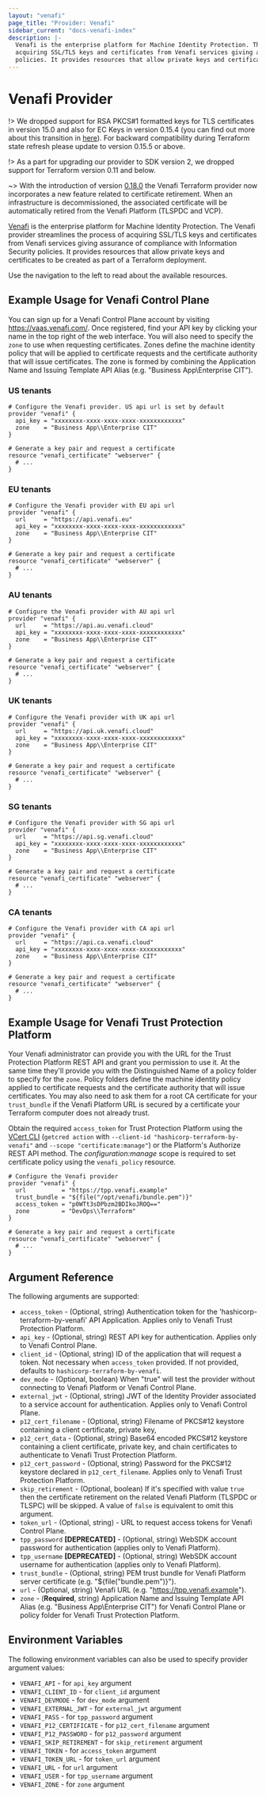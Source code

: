 ```yaml
---
layout: "venafi"
page_title: "Provider: Venafi"
sidebar_current: "docs-venafi-index"
description: |-
  Venafi is the enterprise platform for Machine Identity Protection. The Venafi provider streamlines the process of 
  acquiring SSL/TLS keys and certificates from Venafi services giving assurance of compliance with Information Security 
  policies. It provides resources that allow private keys and certificates to be created as part of a Terraform deployment.
---
```


# Venafi Provider

!> We dropped support for RSA PKCS#1 formatted keys for TLS certificates in version 15.0 and also for EC Keys in version
0.15.4 (you can find out more about this transition in [here](https://github.com/Venafi/vcert/releases/tag/v4.17.0)).
For backward compatibility during Terraform state refresh please update to version 0.15.5 or above.

!> As a part for upgrading our provider to SDK version 2, we dropped support for Terraform version 0.11 and below.

~> With the introduction of version [0.18.0](https://registry.terraform.io/providers/Venafi/venafi/0.18.0) the Venafi 
Terraform provider now incorporates a new feature related to certificate retirement. When an infrastructure is 
decommissioned, the associated certificate will be automatically retired from the Venafi Platform (TLSPDC and VCP).

[Venafi](https://www.venafi.com) is the enterprise platform for Machine Identity Protection. The Venafi provider 
streamlines the process of acquiring SSL/TLS keys and certificates from Venafi services giving assurance of compliance 
with Information Security policies. It provides resources that allow private keys and certificates to be created as 
part of a Terraform deployment.

Use the navigation to the left to read about the available resources.

## Example Usage for Venafi Control Plane
You can sign up for a Venafi Control Plane account by visiting https://vaas.venafi.com/. Once registered, find your API 
key by clicking your name in the top right of the web interface.  You will also need to specify the `zone` to use when 
requesting certificates. Zones define the machine identity policy that will be applied to certificate requests and the 
certificate authority that will issue certificates. The zone is formed by combining the Application Name and Issuing 
Template API Alias (e.g. "Business App\Enterprise CIT").

### US tenants

```hcl
# Configure the Venafi provider. US api url is set by default
provider "venafi" {
  api_key = "xxxxxxxx-xxxx-xxxx-xxxx-xxxxxxxxxxxx"
  zone    = "Business App\\Enterprise CIT"
}

# Generate a key pair and request a certificate
resource "venafi_certificate" "webserver" {
  # ...
}
```

### EU tenants

```hcl
# Configure the Venafi provider with EU api url
provider "venafi" {
  url     = "https://api.venafi.eu"
  api_key = "xxxxxxxx-xxxx-xxxx-xxxx-xxxxxxxxxxxx"
  zone    = "Business App\\Enterprise CIT"
}

# Generate a key pair and request a certificate
resource "venafi_certificate" "webserver" {
  # ...
}
```

### AU tenants

```hcl
# Configure the Venafi provider with AU api url
provider "venafi" {
  url     = "https://api.au.venafi.cloud"
  api_key = "xxxxxxxx-xxxx-xxxx-xxxx-xxxxxxxxxxxx"
  zone    = "Business App\\Enterprise CIT"
}

# Generate a key pair and request a certificate
resource "venafi_certificate" "webserver" {
  # ...
}
```

### UK tenants

```hcl
# Configure the Venafi provider with UK api url
provider "venafi" {
  url     = "https://api.uk.venafi.cloud"
  api_key = "xxxxxxxx-xxxx-xxxx-xxxx-xxxxxxxxxxxx"
  zone    = "Business App\\Enterprise CIT"
}

# Generate a key pair and request a certificate
resource "venafi_certificate" "webserver" {
  # ...
}
```

### SG tenants

```hcl
# Configure the Venafi provider with SG api url
provider "venafi" {
  url     = "https://api.sg.venafi.cloud"
  api_key = "xxxxxxxx-xxxx-xxxx-xxxx-xxxxxxxxxxxx"
  zone    = "Business App\\Enterprise CIT"
}

# Generate a key pair and request a certificate
resource "venafi_certificate" "webserver" {
  # ...
}
```

### CA tenants

```hcl
# Configure the Venafi provider with CA api url
provider "venafi" {
  url     = "https://api.ca.venafi.cloud"
  api_key = "xxxxxxxx-xxxx-xxxx-xxxx-xxxxxxxxxxxx"
  zone    = "Business App\\Enterprise CIT"
}

# Generate a key pair and request a certificate
resource "venafi_certificate" "webserver" {
  # ...
}
```

## Example Usage for Venafi Trust Protection Platform

Your Venafi administrator can provide you with the URL for the Trust Protection Platform REST API and grant you 
permission to use it.  At the same time they'll provide you with the Distinguished Name of a policy folder to specify 
for the `zone`. Policy folders define the machine identity policy applied  to certificate requests and the certificate 
authority that will issue certificates. You may also need to ask them for a root CA certificate for your `trust_bundle` 
if the Venafi Platform URL is secured by a certificate your Terraform computer does not already trust.

Obtain the required `access_token` for Trust Protection Platform using the [VCert CLI](https://github.com/Venafi/vcert/blob/master/README-CLI-PLATFORM.md#obtaining-an-authorization-token)
(`getcred action` with `--client-id "hashicorp-terraform-by-venafi"` and `--scope "certificate:manage"`) or the 
Platform's Authorize REST API method. The *configuration:manage* scope is required to set certificate policy using the 
`venafi_policy` resource.

```hcl
# Configure the Venafi provider
provider "venafi" {
  url          = "https://tpp.venafi.example"
  trust_bundle = "${file("/opt/venafi/bundle.pem")}"
  access_token = "p0WTt3sDPbzm2BDIkoJROQ=="
  zone         = "DevOps\\Terraform"
}

# Generate a key pair and request a certificate
resource "venafi_certificate" "webserver" {
  # ...
}
```

## Argument Reference

The following arguments are supported:

* `access_token` - (Optional, string) Authentication token for the 'hashicorp-terraform-by-venafi' API Application. 
Applies only to Venafi Trust Protection Platform.
* `api_key` - (Optional, string) REST API key for authentication. Applies only to Venafi Control Plane.
* `client_id` - (Optional, string) ID of the application that will request a token. Not necessary when `access_token`
  provided. If not provided, defaults to `hashicorp-terraform-by-venafi`.
* `dev_mode` - (Optional, boolean) When "true" will test the provider without connecting to Venafi Platform or Venafi
  Control Plane.
* `external_jwt` - (Optional, string) JWT of the Identity Provider associated to a service account for authentication. 
Applies only to Venafi Control Plane. 
* `p12_cert_filename` - (Optional, string) Filename of PKCS#12 keystore containing a client certificate, private key,
* `p12_cert_data` - (Optional, string) Base64 encoded PKCS#12 keystore containing a client certificate, private key,
  and chain certificates to authenticate to Venafi Trust Protection Platform.
* `p12_cert_password` - (Optional, string) Password for the PKCS#12 keystore declared in `p12_cert_filename`. Applies 
only to Venafi Trust Protection Platform.
* `skip_retirement` - (Optional, boolean) If it's specified with value `true` then the certificate retirement on the
  related Venafi Platform (TLSPDC or TLSPC) will be skipped. A value of `false` is equivalent to omit this argument.
* `token_url` - (Optional, string) - URL to request access tokens for Venafi Control Plane.
* `tpp_password` **[DEPRECATED]** - (Optional, string) WebSDK account password for authentication (applies only to
  Venafi Platform).
* `tpp_username` **[DEPRECATED]** - (Optional, string) WebSDK account username for authentication (applies only to 
Venafi Platform).
* `trust_bundle` - (Optional, string) PEM trust bundle for Venafi Platform server certificate (e.g. "${file("bundle.pem")}").
* `url` - (Optional, string) Venafi URL (e.g. "https://tpp.venafi.example").
* `zone` - (**Required**, string) Application Name and Issuing Template API Alias (e.g. "Business App\Enterprise CIT")
  for Venafi Control Plane or policy folder for Venafi Trust Protection Platform.

## Environment Variables

The following environment variables can also be used to specify provider
argument values:

* `VENAFI_API` - for `api_key` argument
* `VENAFI_CLIENT_ID` - for `client_id` argument
* `VENAFI_DEVMODE` - for `dev_mode` argument
* `VENAFI_EXTERNAL_JWT` - for `external_jwt` argument
* `VENAFI_PASS` - for `tpp_password` argument
* `VENAFI_P12_CERTIFICATE` - for `p12_cert_filename` argument
* `VENAFI_P12_PASSWORD` - for `p12_password` argument
* `VENAFI_SKIP_RETIREMENT` - for `skip_retirement` argument
* `VENAFI_TOKEN` - for `access_token` argument
* `VENAFI_TOKEN_URL` - for `token_url` argument
* `VENAFI_URL` - for `url` argument
* `VENAFI_USER` - for `tpp_username` argument
* `VENAFI_ZONE` - for `zone` argument
